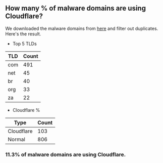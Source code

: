 ## How many % of malware domains are using Cloudflare?


We downloaded the malware domains from [here](https://urlhaus.abuse.ch) and filter out duplicates.
Here's the result.


[//]: # (start replacement)


- Top 5 TLDs

| TLD | Count |
| --- | --- |
| com | 491 |
| net | 45 |
| br | 40 |
| org | 33 |
| za | 22 |


- Cloudflare %

| Type | Count |
| --- | --- |
| Cloudflare | 103 |
| Normal | 806 |


### 11.3% of malware domains are using Cloudflare.